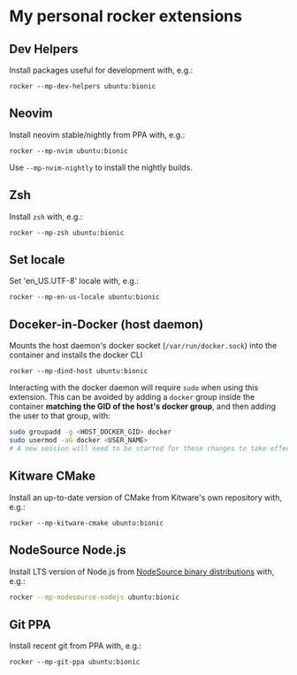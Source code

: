 # My personal rocker extensions

## Dev Helpers

Install packages useful for development with, e.g.:

```
rocker --mp-dev-helpers ubuntu:bionic
```

## Neovim

Install neovim stable/nightly from PPA with, e.g.:

```
rocker --mp-nvim ubuntu:bionic
```

Use `--mp-nvim-nightly` to install the nightly builds.

## Zsh

Install `zsh` with, e.g.:

```
rocker --mp-zsh ubuntu:bionic
```

## Set locale

Set 'en_US.UTF-8' locale with, e.g.:

```
rocker --mp-en-us-locale ubuntu:bionic
```

## Doceker-in-Docker (host daemon)

Mounts the host daemon's docker socket (`/var/run/docker.sock`) into the container and installs the docker CLI

```
rocker --mp-dind-host ubuntu:bionic
```

Interacting with the docker daemon will require `sudo` when using this extension.
This can be avoided by adding a `docker` group inside the container **matching the GID of the host's docker group**, and then adding the user to that group, with:

```bash
sudo groupadd -g <HOST_DOCKER_GID> docker
sudo usermod -aG docker <USER_NAME>
# A new session will need to be started for these changes to take effect
```

## Kitware CMake

Install an up-to-date version of CMake from Kitware's own repository with, e.g.:

```
rocker --mp-kitware-cmake ubuntu:bionic
```
## NodeSource Node.js

Install LTS version of Node.js from [NodeSource binary distributions](https://github.com/nodesource/distributions) with, e.g.:

```bash
rocker --mp-nodesource-nodejs ubuntu:bionic
```

## Git PPA

Install recent git from PPA with, e.g.:

```
rocker --mp-git-ppa ubuntu:bionic
```
